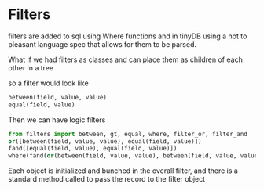 # Filters

filters are added to sql using Where functions and in tinyDB using a not to pleasant language spec that allows for
them to be parsed.

What if we had filters as classes and can place them as children of each other in a tree

so a filter would look like
```python
between(field, value, value)
equal(field, value)
```
Then we can have logic filters

```python
from filters import between, gt, equal, where, filter_or, filter_and
or([between(field, value, value), equal(field, value)])
fand([equal(field, value), equal(field, value)])
where(fand(or(between(field, value, value), between(field, value, value)),equal(field, value), gt(field, value)))
```

Each object is initialized and bunched in the overall filter, and there is a standard method called to pass the
record to the filter object